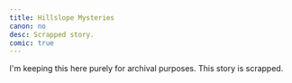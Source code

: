 ```yaml
---
title: Hillslope Mysteries
canon: no
desc: Scrapped story.
comic: true
---
```


I'm keeping this here purely for archival purposes. This story is scrapped.
